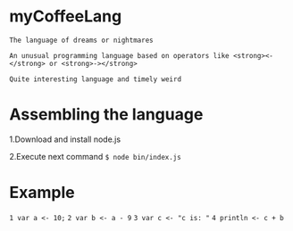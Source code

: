 # myCoffeeLang
`The language of dreams or nightmares`

`An unusual programming language based on operators like <strong><-</strong> or <strong>-></strong>`

`Quite interesting language and timely weird`
  
# Assembling the language
1.Download and install node.js

2.Execute next command
`$ node bin/index.js`

# Example
`1 var a <- 10;`
`2 var b <- a - 9`
`3 var c <- "c is: "`
`4 println <- c + b`
